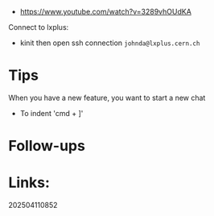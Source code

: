 - https://www.youtube.com/watch?v=3289vhOUdKA


Connect to lxplus: 
- kinit then open ssh connection  `johnda@lxplus.cern.ch`

# Tips
 When you have a new feature, you want to start a new chat
- To indent 'cmd + ]'

# Follow-ups


# Links: 



202504110852

